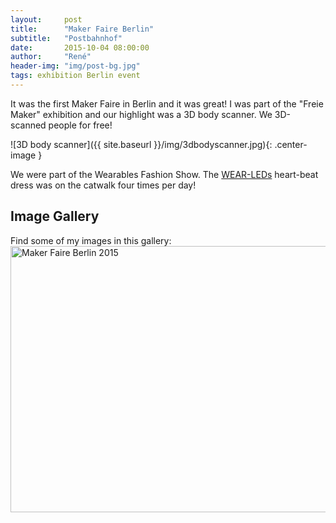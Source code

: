 ```yaml
---
layout:     post
title:      "Maker Faire Berlin"
subtitle:   "Postbahnhof"
date:       2015-10-04 08:00:00
author:     "René"
header-img: "img/post-bg.jpg"
tags: exhibition Berlin event
---
```


<p>It was the first Maker Faire in Berlin and it was great! I was part of the "Freie Maker" exhibition and our highlight was a 3D body scanner. We 3D-scanned people for free!</p>
![3D body scanner]({{ site.baseurl }}/img/3dbodyscanner.jpg){: .center-image }

<p>We were part of the Wearables Fashion Show. The <a href="http://www.wear-leds.com" target="_blank">WEAR-LEDs</a> heart-beat dress was on the catwalk four times per day!</p>


<h2>Image Gallery</h2>
<p>Find some of my images in this gallery:
<a data-flickr-embed="true"  href="https://www.flickr.com/photos/48008270@N07/albums/72157659354193660" title="Maker Faire Berlin 2015"><img src="https://farm1.staticflickr.com/655/22107141542_4dae621dce_z.jpg" width="640" height="426" alt="Maker Faire Berlin 2015" class=".center-image"></a><script async src="//embedr.flickr.com/assets/client-code.js" charset="utf-8"></script>
</p>